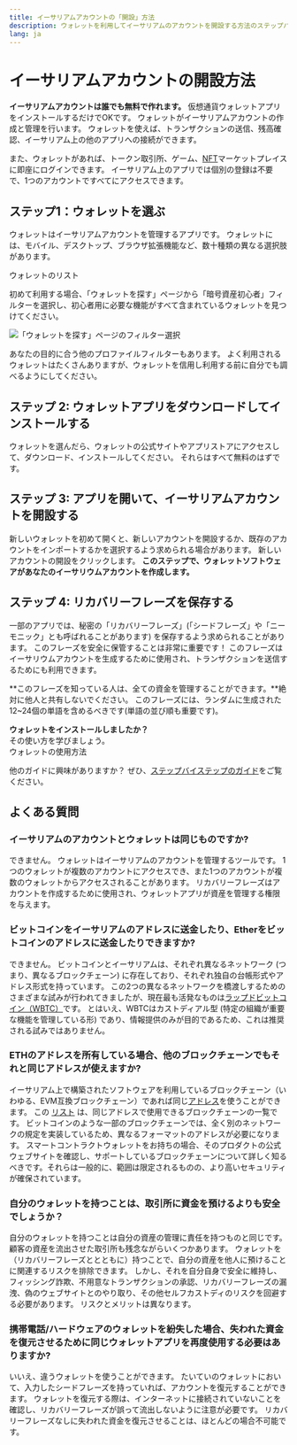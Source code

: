 ```yaml
---
title: イーサリアムアカウントの「開設」方法
description: ウォレットを利用してイーサリアムのアカウントを開設する方法のステップバイステップガイド
lang: ja
---
```


# イーサリアムアカウントの開設方法

**イーサリアムアカウントは誰でも無料で作れます。** 仮想通貨ウォレットアプリをインストールするだけでOKです。 ウォレットがイーサリアムアカウントの作成と管理を行います。 ウォレットを使えば、トランザクションの送信、残高確認、イーサリアム上の他のアプリへの接続ができます。

また、ウォレットがあれば、トークン取引所、ゲーム、[NFT](/glossary/#nft)マーケットプレイスに即座にログインできます。 イーサリアム上のアプリでは個別の登録は不要で、1つのアカウントですべてにアクセスできます。

## ステップ1：ウォレットを選ぶ

ウォレットはイーサリアムアカウントを管理するアプリです。 ウォレットには、モバイル、デスクトップ、ブラウザ拡張機能など、数十種類の異なる選択肢があります。


<ButtonLink href="/wallets/find-wallet/">
  ウォレットのリスト
</ButtonLink>

初めて利用する場合、「ウォレットを探す」ページから「暗号資産初心者」フィルターを選択し、初心者用に必要な機能がすべて含まれているウォレットを見つけてください。

![「ウォレットを探す」ページのフィルター選択](./wallet-box.png)

あなたの目的に合う他のプロファイルフィルターもあります。 よく利用されるウォレットはたくさんありますが、ウォレットを信用し利用する前に自分でも調べるようにしてください。

## ステップ 2: ウォレットアプリをダウンロードしてインストールする

ウォレットを選んだら、ウォレットの公式サイトやアプリストアにアクセスして、ダウンロード、インストールしてください。 それらはすべて無料のはずです。

## ステップ 3: アプリを開いて、イーサリアムアカウントを開設する

新しいウォレットを初めて開くと、新しいアカウントを開設するか、既存のアカウントをインポートするかを選択するよう求められる場合があります。 新しいアカウントの開設をクリックします。 **このステップで、ウォレットソフトウェアがあなたのイーサリウムアカウントを作成します。**

## ステップ 4: リカバリーフレーズを保存する

一部のアプリでは、秘密の「リカバリーフレーズ」(「シードフレーズ」や「ニーモニック」とも呼ばれることがあります) を保存するよう求められることがあります。 このフレーズを安全に保管することは非常に重要です！ このフレーズはイーサリウムアカウントを生成するために使用され、トランザクションを送信するためにも利用できます。

**このフレーズを知っている人は、全ての資金を管理することができます。**絶対に他人と共有しないでください。 このフレーズには、ランダムに生成された12~24個の単語を含めるべきです(単語の並び順も重要です)。

<div>
<Alert variant="update">
<AlertEmoji text=":eyes:"/>
<AlertContent className="flex-row justify-between items-center">
  <div><b>ウォレットをインストールしましたか？</b><br/>その使い方を学びましょう。</div>
  <ButtonLink href="/guides/how-to-use-a-wallet">
    ウォレットの使用方法
  </ButtonLink>
 </AlertContent>
</Alert>
</div>

他のガイドに興味がありますか？ ぜひ、[ステップバイステップのガイド](/guides/)をご覧ください。

## よくある質問

### イーサリアムのアカウントとウォレットは同じものですか?

できません。 ウォレットはイーサリアムのアカウントを管理するツールです。 1つのウォレットが複数のアカウントにアクセスでき、また1つのアカウントが複数のウォレットからアクセスされることがあります。 リカバリーフレーズはアカウントを作成するために使用され、ウォレットアプリが資産を管理する権限を与えます。

### ビットコインをイーサリアムのアドレスに送金したり、Etherをビットコインのアドレスに送金したりできますか?

できません。 ビットコインとイーサリアムは、それぞれ異なるネットワーク (つまり、異なるブロックチェーン) に存在しており、それぞれ独自の台帳形式やアドレス形式を持っています。 この2つの異なるネットワークを橋渡しするためのさまざまな試みが行われてきましたが、現在最も活発なものは[ラップドビットコイン（WBTC）](https://www.bitcoin.com/get-started/what-is-wbtc/)です。 とはいえ、WBTCはカストディアル型 (特定の組織が重要な機能を管理している形) であり、情報提供のみが目的であるため、これは推奨される試みではありません。

### ETHのアドレスを所有している場合、他のブロックチェーンでもそれと同じアドレスが使えますか?

イーサリアム上で構築されたソフトウェアを利用しているブロックチェーン（いわゆる、EVM互換ブロックチェーン）であれば同じ[アドレス](/glossary/#address)を使うことができます。 この [リスト](https://chainlist.org/) は、同じアドレスで使用できるブロックチェーンの一覧です。 ビットコインのような一部のブロックチェーンでは、全く別のネットワークの規定を実装しているため、異なるフォーマットのアドレスが必要になります。 スマートコントラクトウォレットをお持ちの場合、そのプロダクトの公式ウェブサイトを確認し、サポートしているブロックチェーンについて詳しく知るべきです。それらは一般的に、範囲は限定されるものの、より高いセキュリティが確保されています。

### 自分のウォレットを持つことは、取引所に資金を預けるよりも安全でしょうか？

自分のウォレットを持つことは自分の資産の管理に責任を持つものと同じです。 顧客の資産を流出させた取引所も残念ながらいくつかあります。 ウォレットを（リカバリーフレーズととともに）持つことで、自分の資産を他人に預けることに関連するリスクを排除できます。 しかし、それを自分自身で安全に維持し、フィッシング詐欺、不用意なトランザクションの承認、リカバリーフレーズの漏洩、偽のウェブサイトとのやり取り、その他セルフカストディのリスクを回避する必要があります。 リスクとメリットは異なります。

### 携帯電話/ハードウェアのウォレットを紛失した場合、失われた資金を復元させるために同じウォレットアプリを再度使用する必要はありますか?

いいえ、違うウォレットを使うことができます。 たいていのウォレットにおいて、入力したシードフレーズを持っていれば、アカウントを復元することができます。 ウォレットを復元する際は、インターネットに接続されていないことを確認し、リカバリーフレーズが誤って流出しないように注意が必要です。 リカバリーフレーズなしに失われた資金を復元させることは、ほとんどの場合不可能です。
